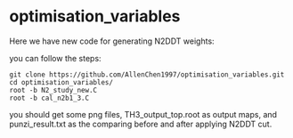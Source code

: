 # optimisation_variables

Here we have new code for generating N2DDT weights:

you can follow the steps:

	git clone https://github.com/AllenChen1997/optimisation_variables.git
	cd optimisation_variables/
	root -b N2_study_new.C
	root -b cal_n2b1_3.C
	
you should get some png files, TH3_output_top.root as output maps, and punzi_result.txt as the comparing before and after applying N2DDT cut.
